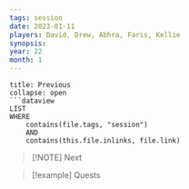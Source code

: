 ```yaml
---
tags: session
date: 2023-01-11
players: David, Drew, Abhra, Faris, Kellie
synopsis: 
year: 22
month: 1
---
```

```ad-done
title: Previous
collapse: open
```dataview
LIST
WHERE 
	contains(file.tags, "session")
	AND
	contains(this.file.inlinks, file.link)
```

> [!NOTE] Next
> 

> [!example] Quests
> 


